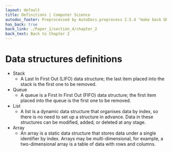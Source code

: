 ```yaml
---
layout: default
title: Definitions | Computer Science
autodoc_footer: Preprocessed by AutoDocs.preprocess 2.5.4 "make back URLs relative" ⓒ Starwort, 2020
has_back: true
back_link: ./Paper_1/section_4/chapter_2
back_text: Back to Chapter 2
---
```


# Data structures definitions

- Stack
  - A Last In First Out (LIFO) data structure; the last item placed into the stack is the first one to be removed.
- Queue
  - A queue is a First In First Out (FIFO) data structure; the first item placed into the queue is the first one to be removed.
- List
  - A list is a dynamic data structure that organises data by index, so there is no need to set up a structure in advance. Data in these structures can be modified, added, or deleted at any stage.
- Array
  - An array is a static data structure that stores data under a single identifier by index. Arrays may be multi-dimensional, for example, a two-dimensional array is a table of data with rows and columns.
